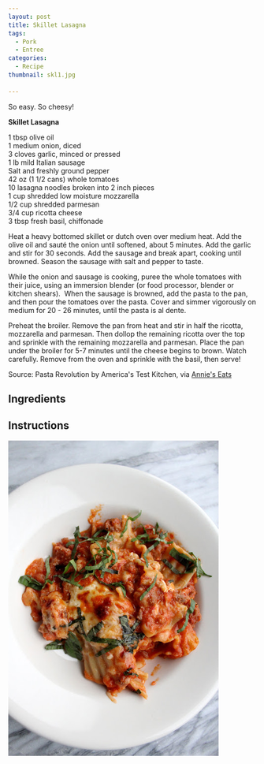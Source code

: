 ```yaml
---
layout: post
title: Skillet Lasagna
tags:
  - Pork
  - Entree
categories:
  - Recipe
thumbnail: skl1.jpg

---
```


So easy. So cheesy!  
  

  
**Skillet Lasagna**  
  
1 tbsp olive oil  
1 medium onion, diced  
3 cloves garlic, minced or pressed  
1 lb mild Italian sausage  
Salt and freshly ground pepper  
42 oz (1 1/2 cans) whole tomatoes  
10 lasagna noodles broken into 2 inch pieces  
1 cup shredded low moisture mozzarella  
1/2 cup shredded parmesan  
3/4 cup ricotta cheese  
3 tbsp fresh basil, chiffonade  
  
Heat a heavy bottomed skillet or dutch oven over medium heat. Add the olive oil and sauté the onion until softened, about 5 minutes. Add the garlic and stir for 30 seconds. Add the sausage and break apart, cooking until browned. Season the sausage with salt and pepper to taste.  
  
While the onion and sausage is cooking, puree the whole tomatoes with their juice, using an immersion blender (or food processor, blender or kitchen shears).  When the sausage is browned, add the pasta to the pan, and then pour the tomatoes over the pasta. Cover and simmer vigorously on medium for 20 - 26 minutes, until the pasta is al dente.  
  
Preheat the broiler. Remove the pan from heat and stir in half the ricotta, mozzarella and parmesan. Then dollop the remaining ricotta over the top and sprinkle with the remaining mozzarella and parmesan. Place the pan under the broiler for 5-7 minutes until the cheese begins to brown. Watch carefully. Remove from the oven and sprinkle with the basil, then serve!  
  
Source: Pasta Revolution by America's Test Kitchen, via [Annie's Eats](http://www.annies-eats.com/2012/11/28/skillet-lasagna/)

## Ingredients



## Instructions







![Image of Skillet Lasagna.](/upload/skl2.jpg)